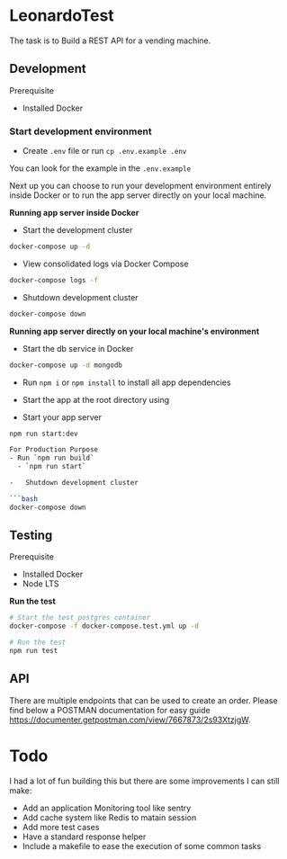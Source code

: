 
# LeonardoTest

The task is to Build a REST API for a vending machine.

## Development

Prerequisite

-   Installed Docker

### Start development environment

-   Create `.env` file or run `cp .env.example .env`

You can look for the example in the `.env.example` 

Next up you can choose to run your development environment entirely inside Docker or to run the app server directly on your local machine.

**Running app server inside Docker**

-   Start the development cluster

```bash
docker-compose up -d
```

-   View consolidated logs via Docker Compose

```bash
docker-compose logs -f
```
-   Shutdown development cluster

```bash
docker-compose down
```

**Running app server directly on your local machine's environment**

-   Start the db service in Docker

```bash
docker-compose up -d mongodb
```

- Run `npm i` or `npm install` to install all app dependencies
- Start the app at the root directory using

-   Start your app server

```bash
npm run start:dev

For Production Purpose
- Run `npm run build` 
  - `npm run start` 

-   Shutdown development cluster

```bash
docker-compose down
```

## Testing

Prerequisite

-   Installed Docker
-   Node LTS

**Run the test**

```bash
# Start the test postgres container
docker-compose -f docker-compose.test.yml up -d

# Run the test
npm run test
```

## API

There are multiple endpoints that can be used to create an order. Please find below a POSTMAN documentation for easy guide <a href="https://documenter.getpostman.com/view/7667873/2s93XtzjgW">https://documenter.getpostman.com/view/7667873/2s93XtzjgW</a>.

# Todo

I had a lot of fun building this but there are some improvements I can still make:

- Add an application Monitoring tool like sentry
- Add cache system like Redis to matain session
- Add more test cases
- Have a standard response helper
- Include a makefile to ease the execution of some common tasks